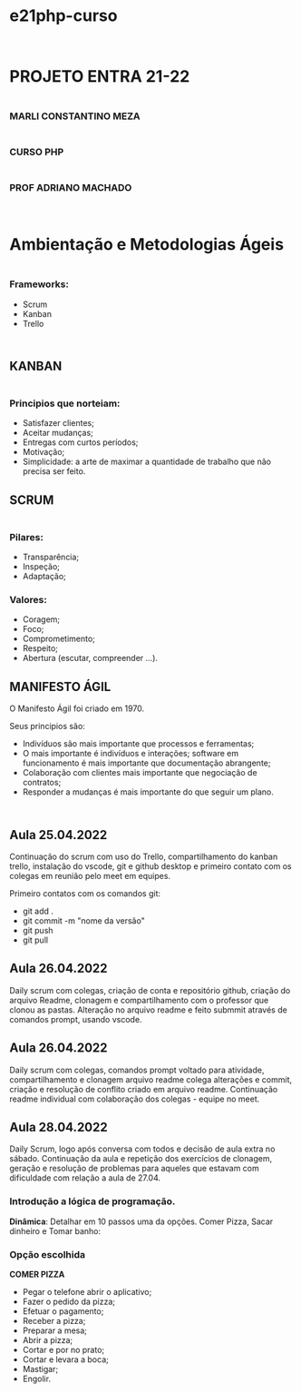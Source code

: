 # __e21php-curso__

# <br>PROJETO ENTRA 21-22 
### <br>MARLI CONSTANTINO MEZA
### <br>CURSO PHP
### <br>PROF ADRIANO MACHADO
# <br>Ambientação e  Metodologias Ágeis
### <br>Frameworks:
<ul>
    <li> Scrum
    <li>Kanban
    <li>Trello
</ul>

## <br>KANBAN
### <br>Principios que norteiam:
<ul>
    <li>Satisfazer clientes;
    <li>Aceitar mudanças;
    <li>Entregas com curtos períodos;
    <li>Motivação;
    <li>Simplicidade: a arte de maximar a quantidade de trabalho que não precisa ser feito.
</ul>

## SCRUM
### <br>Pilares:
<ul>
    <li>Transparência;
    <li>Inspeção;
    <li>Adaptação;
</ul>

### Valores:
<ul>
<li>Coragem;
<li>Foco;
<li>Comprometimento;
<li>Respeito;
<li>Abertura (escutar, compreender ...).
</ul>

## MANIFESTO ÁGIL
<p>O Manifesto Ágil foi criado em 1970.</p>
<p>Seus principios são:</p>
<ul>
<li>Indivíduos são mais importante que processos e ferramentas;
<li>O mais importante é indivíduos e interações;
software em funcionamento é mais importante que documentação abrangente;
<li>Colaboração com clientes mais importante que negociação de contratos;
<li>Responder a mudanças é mais importante do que seguir um plano.
</ul>

## <br>Aula 25.04.2022
<p> Continuação do scrum com uso do Trello, compartilhamento do kanban trello, instalação do vscode, git e github desktop e primeiro contato com os colegas em reunião pelo meet em equipes.</p>
Primeiro contatos com os comandos git:
<ul>
<li> git add . 
<li> git commit -m "nome da versão"
<li> git push
<li> git pull
</ul> </p>

## Aula 26.04.2022
<p>Daily scrum com colegas, criação de conta e repositório github, criação do arquivo Readme, clonagem e compartilhamento com o professor que clonou as pastas.
Alteração no arquivo readme e feito submmit através de comandos prompt, usando vscode.</p>

## Aula 26.04.2022
<p>Daily scrum com colegas, comandos prompt voltado para atividade, compartilhamento e clonagem arquivo readme colega alterações e commit, criação e resolução de conflito criado em arquivo readme.
Continuação readme individual com colaboração dos colegas - equipe no meet.</p>

## Aula 28.04.2022
<p>Daily Scrum, logo após conversa com todos e decisão de aula extra no sábado.
Continuação da aula e repetição dos exercícios de clonagem, geração e resolução de problemas para aqueles que estavam com dificuldade com relação a aula de 27.04.</p>

### Introdução a lógica de programação.
__<p>Dinâmica__: Detalhar em 10 passos uma da opções.
Comer Pizza, Sacar dinheiro e Tomar banho:</p>
### Opção escolhida
__COMER PIZZA__
<ul>
<li>Pegar o telefone abrir o aplicativo;
<li>Fazer o pedido da pizza;
<li>Efetuar o pagamento;
<li>Receber a pizza;
<li>Preparar a mesa;
<li>Abrir a pizza;
<li>Cortar e por no prato;
<li>Cortar e levara a boca;
<li>Mastigar; 
<li>Engolir.
